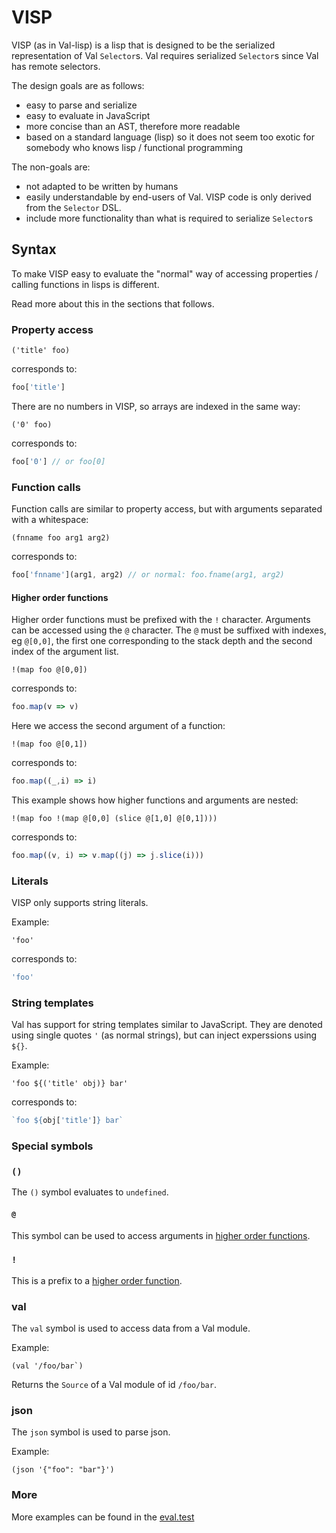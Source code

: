 # VISP

VISP (as in Val-lisp) is a lisp that is designed to be the serialized representation of Val `Selector`s.
Val requires serialized `Selector`s since Val has remote selectors.

The design goals are as follows:

- easy to parse and serialize
- easy to evaluate in JavaScript
- more concise than an AST, therefore more readable
- based on a standard language (lisp) so it does not seem too exotic for somebody who knows lisp / functional programming

The non-goals are:

- not adapted to be written by humans
- easily understandable by end-users of Val. VISP code is only derived from the `Selector` DSL.
- include more functionality than what is required to serialize `Selector`s

## Syntax

To make VISP easy to evaluate the "normal" way of accessing properties / calling functions in lisps is different.

Read more about this in the sections that follows.

### Property access

```visp
('title' foo)
```

corresponds to:

```js
foo['title']
```

There are no numbers in VISP, so arrays are indexed in the same way:

```visp
('0' foo)
```

corresponds to:

```js
foo['0'] // or foo[0]
```

### Function calls

Function calls are similar to property access, but with arguments separated with a whitespace:

```visp
(fnname foo arg1 arg2)
```

corresponds to:

```js
foo['fnname'](arg1, arg2) // or normal: foo.fname(arg1, arg2)
```

#### Higher order functions

Higher order functions must be prefixed with the `!` character.
Arguments can be accessed using the `@` character. The `@` must be suffixed with indexes, eg `@[0,0]`, the first one corresponding to the stack depth and the second index of the argument list.

```visp
!(map foo @[0,0])
```

corresponds to:

```js
foo.map(v => v)
```

Here we access the second argument of a function:

```visp
!(map foo @[0,1])
```

corresponds to:

```js
foo.map((_,i) => i)
```

This example shows how higher functions and arguments are nested:

```visp
!(map foo !(map @[0,0] (slice @[1,0] @[0,1])))
```

corresponds to:

```js
foo.map((v, i) => v.map((j) => j.slice(i)))
```

### Literals

VISP only supports string literals.

Example:

```visp
'foo'
```

corresponds to:

```js
'foo'
```

### String templates

Val has support for string templates similar to JavaScript.
They are denoted using single quotes `'` (as normal strings), but can inject experssions using  `${}`.

Example:

```visp
'foo ${('title' obj)} bar'
```

corresponds to:

```js
`foo ${obj['title']} bar`
```

### Special symbols

### `()`

The `()` symbol evaluates to `undefined`.

#### `@`

This symbol can be used to access arguments in [higher order functions](#higher-order-functions).

### `!`

This is a prefix to a [higher order function](#higher-order-functions).

### val

The `val` symbol is used to access data from a Val module.

Example:

```visp
(val '/foo/bar`)
```

Returns the `Source` of a Val module of id `/foo/bar`.

### json

The `json` symbol is used to parse json.

Example:

```visp
(json '{"foo": "bar"}')
```

### More

More examples can be found in the [eval.test](eval.test.ts)
